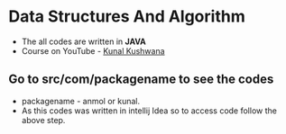 # Data Structures And Algorithm
- The all codes are written in **JAVA**
- Course on YouTube - [Kunal Kushwana](https://www.youtube.com/playlist?list=PL9gnSGHSqcnr_DxHsP7AW9ftq0AtAyYqJ)

## Go to src/com/packagename to see the codes
- packagename - anmol or kunal.
- As this codes was written in intellij Idea so to access code follow the above step.
